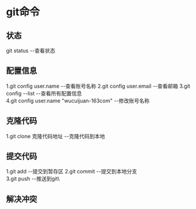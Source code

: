 # git命令
## 状态
git status                   --查看状态 
## 配置信息
1.git config user.name          --查看账号名称
2.git config user.email         --查看邮箱
3.git config --list             --查看所有配置信息\
4.git config user.name "wucuijuan-163com"       --修改账号名称
## 克隆代码
1.git clone 克隆代码地址       --克隆代码到本地
## 提交代码
1.git add                      --提交到暂存区
2.git commit                    --提交到本地分支\
3.git push                      --推送到git\
## 解决冲突